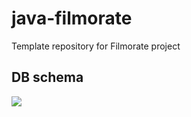 # java-filmorate
Template repository for Filmorate project

## DB schema
<img src="./filmorate.svg" />